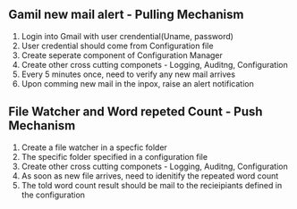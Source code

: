 ## Gamil new mail alert - Pulling Mechanism 
1. Login into Gmail with user crendential(Uname, password)
2. User credential should come from Configuration file 
3. Create seperate component of Configuration Manager
4. Create other cross cutting componets - Logging, Auditng, Configuration
5. Every 5 minutes once, need to verify any new mail arrives
6. Upon comming new mail in the inpox, raise an alert notification 

## File Watcher and Word repeted Count - Push Mechanism 
1. Create a file watcher in a specfic folder
2. The specific folder specified in a configuration file
3. Create other cross cutting componets - Logging, Auditng, Configuration
4. As soon as new file arrives, need to idenitify the repeated word count 
5. The told word count result should be mail to the recieipiants defined in the configuration



